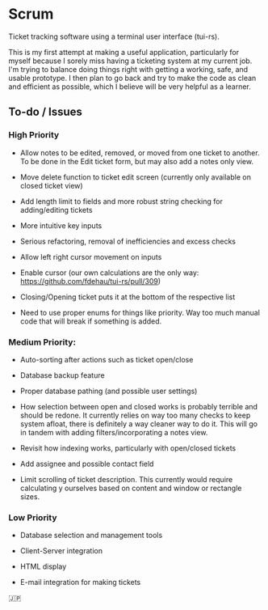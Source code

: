 # Scrum

Ticket tracking software using a terminal user interface (tui-rs). 

This is my first attempt at making a useful application, particularly for myself because I sorely miss having a ticketing system at my current job.  I'm trying to balance doing things right with getting a working, safe, and usable prototype.  I then plan to go back and try to make the code as clean and efficient as possible, which I believe will be very helpful as a learner.

## To-do / Issues

### High Priority

- Allow notes to be edited, removed, or moved from one ticket to another.  To be done in the Edit ticket form, but may also add a notes only view.
 
- Move delete function to ticket edit screen (currently only available on closed ticket view)

- Add length limit to fields and more robust string checking for adding/editing tickets

- More intuitive key inputs

- Serious refactoring, removal of inefficiencies and excess checks

- Allow left right cursor movement on inputs

- Enable cursor (our own calculations are the only way: https://github.com/fdehau/tui-rs/pull/309)

- Closing/Opening ticket puts it at the bottom of the respective list

- Need to use proper enums for things like priority.  Way too much manual code that will break if something is added.


### Medium Priority:

- Auto-sorting after actions such as ticket open/close

- Database backup feature

- Proper database pathing (and possible user settings)

- How selection between open and closed works is probably terrible and should be redone.  It currently relies on way too many checks to keep system afloat, there is definitely a way cleaner way to do it.  This will go in tandem with adding filters/incorporating a notes view.

- Revisit how indexing works, particularly with open/closed tickets

- Add assignee and possible contact field

- Limit scrolling of ticket description.  This currently would require calculating y ourselves based on content and window or rectangle sizes.

### Low Priority

- Database selection and management tools

- Client-Server integration

- HTML display

- E-mail integration for making tickets

:jp:
